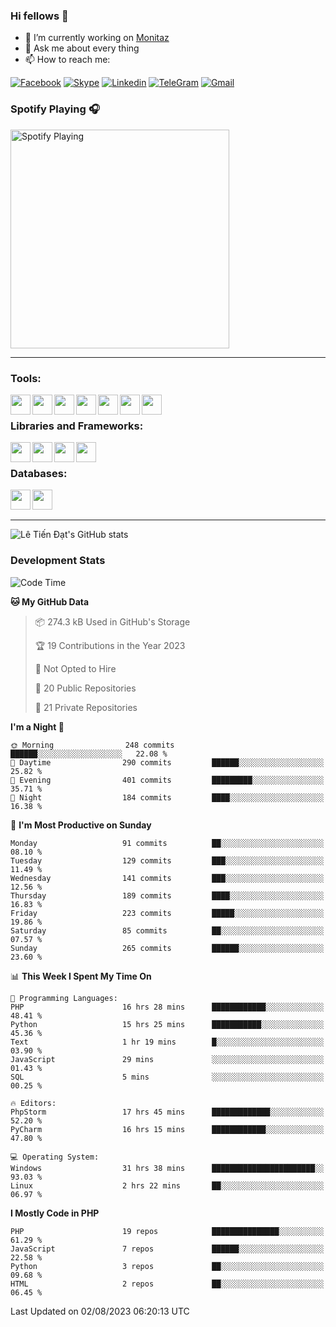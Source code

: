### Hi fellows 👋
- 🔭 I’m currently working on [Monitaz](https://monitaz.com/)
- 💬 Ask me about every thing
- 📫 How to reach me:

[![Facebook](https://img.shields.io/badge/Facebook-0000FF?logo=facebook&logoColor=white)](https://www.facebook.com/le.dat155)
[![Skype](https://img.shields.io/badge/Skype-blue?logo=skype&logoColor=white)](https://join.skype.com/invite/lr2sd8ZndbWr)
[![Linkedin](https://img.shields.io/badge/LinkedIn-0A66C2?logo=linkedin)](https://www.linkedin.com/in/ti%E1%BA%BFn-%C4%91%E1%BA%A1t-l%C3%AA-ba267a232/)
[![TeleGram](https://img.shields.io/badge/telegram-EF0EFF?logo=telegram)](https://t.me/subibi1505)
[![Gmail](https://img.shields.io/badge/Gmail-green?logo=gmail)](mailto:tiendat15599.dev@gmail.com)

### Spotify Playing 🎧
[<img src="https://tiendat-spotify.vercel.app/api/spotify" alt="Spotify Playing" width="350" />](https://open.spotify.com/user/21wi7t5t4zyugx5mgetrdo7xa)

---

### Tools:
<img align='left' height="32" width="32" src="https://upload.wikimedia.org/wikipedia/commons/thumb/c/c9/PhpStorm_Icon.svg/2048px-PhpStorm_Icon.svg.png">
<img align='left' height="32" width="32" src="https://upload.wikimedia.org/wikipedia/commons/thumb/1/1d/PyCharm_Icon.svg/1200px-PyCharm_Icon.svg.png">
<img align='left' height="32" width="32" src="https://cdn2.iconfinder.com/data/icons/pack1-baco-flurry-icons-style/512/XAMPP.png">
<img align='left' height="32" width="32" src="https://www.docker.com/wp-content/uploads/2022/03/vertical-logo-monochromatic.png">
<img align='left' height="32" width="32" src="https://www.mamp.info/images/icons/mamp-pro.png">
<img align='left' height="32" width="32" src="https://www.puttygen.com/wp-content/uploads/2019/05/Termius.png">
<img align='left' height="32" width="32" src="https://1475031.s21i.faiusr.com/4/1/ABUIABAEGAAg3dWc8AUoq7a8hAIwgAg4gAg.png">
<br>

### Libraries and Frameworks:
<img align='left' height="32" width="32" src="https://i0.wp.com/phocode.com/wp-content/uploads/2019/11/scrapyLogo.png?fit=300%2C300&ssl=1&w=640">
<img align='left' height="32" width="32" src="https://upload.wikimedia.org/wikipedia/commons/thumb/9/9a/Laravel.svg/985px-Laravel.svg.png">
<img align='left' height="32" width="32" src="https://cdn.worldvectorlogo.com/logos/codeigniter.svg">
<img align='left' height="32" width="32" src="https://upload.wikimedia.org/wikipedia/commons/thumb/e/ea/Zend-framework.svg/2560px-Zend-framework.svg.png">
<br>

### Databases:
<img align='left' height="32" width="32" src="https://download.logo.wine/logo/MySQL/MySQL-Logo.wine.png">
<img align='left' height="32" width="32" src="https://seeklogo.com/images/E/elasticsearch-logo-C75C4578EC-seeklogo.com.png">

<br>
<br>

---
![Lê Tiến Đạt's GitHub stats](https://github-readme-stats-self-iota.vercel.app/api?username=tiendat15599&show_icons=true&theme=tokyonight)
### Development Stats


<!--START_SECTION:waka-->
![Code Time](http://img.shields.io/badge/Code%20Time-342%20hrs%207%20mins-blue)

**🐱 My GitHub Data** 

> 📦 274.3 kB Used in GitHub's Storage 
 > 
> 🏆 19 Contributions in the Year 2023
 > 
> 🚫 Not Opted to Hire
 > 
> 📜 20 Public Repositories 
 > 
> 🔑 21 Private Repositories 
 > 
**I'm a Night 🦉** 

```text
🌞 Morning                248 commits         ██████░░░░░░░░░░░░░░░░░░░   22.08 % 
🌆 Daytime                290 commits         ██████░░░░░░░░░░░░░░░░░░░   25.82 % 
🌃 Evening                401 commits         █████████░░░░░░░░░░░░░░░░   35.71 % 
🌙 Night                  184 commits         ████░░░░░░░░░░░░░░░░░░░░░   16.38 % 
```
📅 **I'm Most Productive on Sunday** 

```text
Monday                   91 commits          ██░░░░░░░░░░░░░░░░░░░░░░░   08.10 % 
Tuesday                  129 commits         ███░░░░░░░░░░░░░░░░░░░░░░   11.49 % 
Wednesday                141 commits         ███░░░░░░░░░░░░░░░░░░░░░░   12.56 % 
Thursday                 189 commits         ████░░░░░░░░░░░░░░░░░░░░░   16.83 % 
Friday                   223 commits         █████░░░░░░░░░░░░░░░░░░░░   19.86 % 
Saturday                 85 commits          ██░░░░░░░░░░░░░░░░░░░░░░░   07.57 % 
Sunday                   265 commits         ██████░░░░░░░░░░░░░░░░░░░   23.60 % 
```


📊 **This Week I Spent My Time On** 

```text
💬 Programming Languages: 
PHP                      16 hrs 28 mins      ████████████░░░░░░░░░░░░░   48.41 % 
Python                   15 hrs 25 mins      ███████████░░░░░░░░░░░░░░   45.36 % 
Text                     1 hr 19 mins        █░░░░░░░░░░░░░░░░░░░░░░░░   03.90 % 
JavaScript               29 mins             ░░░░░░░░░░░░░░░░░░░░░░░░░   01.43 % 
SQL                      5 mins              ░░░░░░░░░░░░░░░░░░░░░░░░░   00.25 % 

🔥 Editors: 
PhpStorm                 17 hrs 45 mins      █████████████░░░░░░░░░░░░   52.20 % 
PyCharm                  16 hrs 15 mins      ████████████░░░░░░░░░░░░░   47.80 % 

💻 Operating System: 
Windows                  31 hrs 38 mins      ███████████████████████░░   93.03 % 
Linux                    2 hrs 22 mins       ██░░░░░░░░░░░░░░░░░░░░░░░   06.97 % 
```

**I Mostly Code in PHP** 

```text
PHP                      19 repos            ███████████████░░░░░░░░░░   61.29 % 
JavaScript               7 repos             ██████░░░░░░░░░░░░░░░░░░░   22.58 % 
Python                   3 repos             ██░░░░░░░░░░░░░░░░░░░░░░░   09.68 % 
HTML                     2 repos             ██░░░░░░░░░░░░░░░░░░░░░░░   06.45 % 
```




 Last Updated on 02/08/2023 06:20:13 UTC
<!--END_SECTION:waka-->
